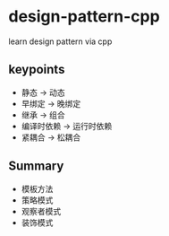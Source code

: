 # design-pattern-cpp
learn design pattern via cpp

## keypoints
* 静态 -> 动态
* 早绑定 -> 晚绑定
* 继承 -> 组合
* 编译时依赖 -> 运行时依赖
* 紧耦合 -> 松耦合

## Summary
* 模板方法
* 策略模式
* 观察者模式
* 装饰模式